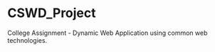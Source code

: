 CSWD_Project
============

College Assignment - Dynamic Web Application using common web technologies.
